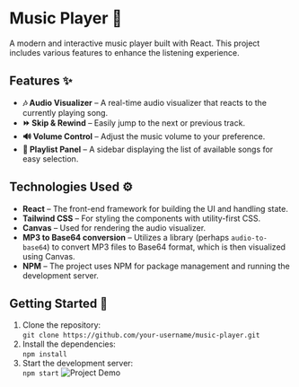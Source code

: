 # Music Player 🎵

A modern and interactive music player built with React. This project includes various features to enhance the listening experience.

## Features ✨

- **🎶 Audio Visualizer** – A real-time audio visualizer that reacts to the currently playing song.
- **⏩ Skip & Rewind** – Easily jump to the next or previous track.
- **🔊 Volume Control** – Adjust the music volume to your preference.
- **📜 Playlist Panel** – A sidebar displaying the list of available songs for easy selection.

## Technologies Used ⚙️

- **React** – The front-end framework for building the UI and handling state.
- **Tailwind CSS** – For styling the components with utility-first CSS.
- **Canvas** – Used for rendering the audio visualizer.
- **MP3 to Base64 conversion** – Utilizes a library (perhaps `audio-to-base64`) to convert MP3 files to Base64 format, which is then visualized using Canvas.
- **NPM** – The project uses NPM for package management and running the development server.

## Getting Started 🚀

1. Clone the repository:  
   `git clone https://github.com/your-username/music-player.git`
2. Install the dependencies:  
   `npm install`
3. Start the development server:  
   `npm start`
![Project Demo](./assets/your-gif-file.gif)

